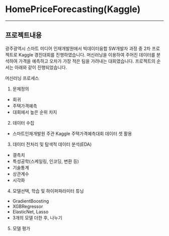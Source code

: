 # HomePriceForecasting(Kaggle)

***

## 프로젝트내용
광주광역시 스마트 미디어 인재개발원에서 빅데이터융합 SW개발자 과정 중 2차 프로젝트로 Kaggle 경진대회를 진행하였습니다. 머신러닝을 이용하여 주어진 데이터를 분석하여 가격을 예측하고 오차가 가장 적은 팀을 가려내는 대회였습니다. 프로젝트의 순서는 아래와 같이 진행되었습니다.

머신러닝 프로세스

1. 문제정의
  + 회귀
  + 주택가격예측
  + 대회에서 높은 순위 차지
  
2. 데이터 수집
  + 스마트인재개발원 주관 Kaggle 주택가격예측대회 데이터 셋 활용
  
3. 데이터 전처리 및 탐색적 데이터 분석(EDA)
  + 결측치
  + 특성공학(스케일링, 인코딩, 변환 등)
  + 기술통계
  + 상관계수
  + 시각화
  
4. 모델선택, 학습 및 하이퍼파라미터 튜닝 
  + GradientBoosting
  + XGBRegressor
  + ElasticNet, Lasso
  + 3개의 모델 더한 후, 나누기
  
5. 모델 평가
